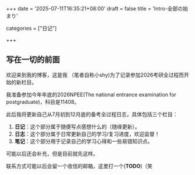 +++
date = '2025-07-11T16:35:21+08:00'
draft = false
title = 'Intro-全部の始まり'

categories = ["日记"]

+++

## 写在一切的前面

欢迎来到我的博客，这是我 （笔者自称小shy)为了记录参加2026考研全过程而开始的新栏目。

我准备参加今年年底的2026NPEE(The national entrance examination for postgraduate)，科目是11408。

此后我将更新自己从7月初到12月底的备考全过程日志，具体包括三个栏目：

1. **日记**：这个部分属于随便写点感想什么的（随缘更新）。
2. **日志**：这个部分属于日常更新自己的学习/复习进度，欢迎监督！
3. **笔记**：这个部分用于记录自己的学习心得和一些易错知识点。

可能以后还会补充，但是目前就先这样。

联系方式可能以后会留一个收信的邮箱，这里打一个(**TODO**)（笑
